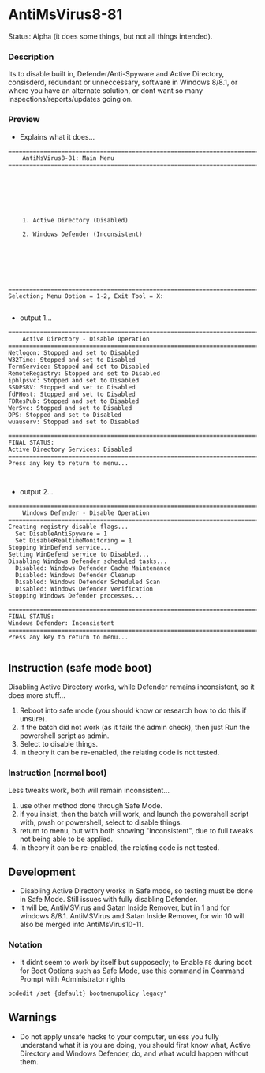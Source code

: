 # AntiMsVirus8-81
Status: Alpha (it does some things, but not all things intended).

### Description
Its to disable built in, Defender/Anti-Spyware and Active Directory, consisderd, redundant or unneccessary, software in Windows 8/8.1, or where you have an alternate solution, or dont want so many inspections/reports/updates going on. 

### Preview
- Explains what it does...
```
===============================================================================
    AntiMsVirus8-81: Main Menu
===============================================================================







    1. Active Directory (Disabled)

    2. Windows Defender (Inconsistent)







===============================================================================
Selection; Menu Option = 1-2, Exit Tool = X:


```
- output 1...
```
===============================================================================
    Active Directory - Disable Operation
===============================================================================
Netlogon: Stopped and set to Disabled
W32Time: Stopped and set to Disabled
TermService: Stopped and set to Disabled
RemoteRegistry: Stopped and set to Disabled
iphlpsvc: Stopped and set to Disabled
SSDPSRV: Stopped and set to Disabled
fdPHost: Stopped and set to Disabled
FDResPub: Stopped and set to Disabled
WerSvc: Stopped and set to Disabled
DPS: Stopped and set to Disabled
wuauserv: Stopped and set to Disabled

===============================================================================
FINAL STATUS:
Active Directory Services: Disabled
===============================================================================
Press any key to return to menu...



```
- output 2...
```
===============================================================================
    Windows Defender - Disable Operation
===============================================================================
Creating registry disable flags...
  Set DisableAntiSpyware = 1
  Set DisableRealtimeMonitoring = 1
Stopping WinDefend service...
Setting WinDefend service to Disabled...
Disabling Windows Defender scheduled tasks...
  Disabled: Windows Defender Cache Maintenance
  Disabled: Windows Defender Cleanup
  Disabled: Windows Defender Scheduled Scan
  Disabled: Windows Defender Verification
Stopping Windows Defender processes...

===============================================================================
FINAL STATUS:
Windows Defender: Inconsistent
===============================================================================
Press any key to return to menu...


```

## Instruction (safe mode boot)
Disabling Active Directory works, while Defender remains inconsistent, so it does more stuff...
1) Reboot into safe mode (you should know or research how to do this if unsure).
2) If the batch did not work (as it fails the admin check), then just Run the powershell script as admin.
3) Select to disable things.
4) In theory it can be re-enabled, the relating code is not tested.

### Instruction (normal boot)
Less tweaks work, both will remain inconsistent...
1) use other method done through Safe Mode.
2) if you insist, then the batch will work, and launch the powershell script with, pwsh or powershell, select to disable things.
3) return to menu, but with both showing "Inconsistent", due to full tweaks not being able to be applied.
4) In theory it can be re-enabled, the relating code is not tested.

## Development
- Disabling Active Directory works in Safe mode, so testing must be done in Safe Mode. Still issues with fully disabling Defender. 
- It will be, AntiMSVirus and Satan Inside Remover, but in 1 and for windows 8/8.1. AntiMSVirus and Satan Inside Remover, for win 10 will also be merged into AntiMsVirus10-11.

### Notation
- It didnt seem to work by itself but supposedly; to Enable `F8` during boot for Boot Options such as Safe Mode, use this command in Command Prompt with Administrator rights
```
bcdedit /set {default} bootmenupolicy legacy"
```
## Warnings
- Do not apply unsafe hacks to your computer, unless you fully understand what it is you are doing, you should first know what, Active Directory and Windows Defender, do, and what would happen without them.

